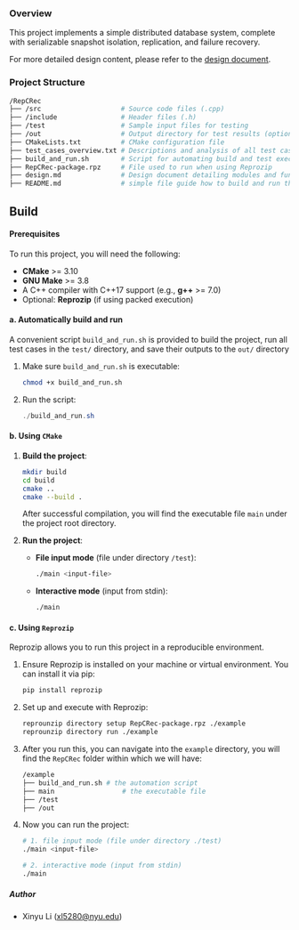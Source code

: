 ### Overview

This project implements a simple distributed database system, complete with serializable snapshot isolation, replication, and failure recovery.

For more detailed design content, please refer to the [design document](https://github.com/imlixy/RepCRec/blob/main/design.md).

### Project Structure

```bash
/RepCRec
├── /src                	# Source code files (.cpp)
├── /include            	# Header files (.h)
├── /test               	# Sample input files for testing
├── /out                	# Output directory for test results (optional)
├── CMakeLists.txt      	# CMake configuration file
├── test_cases_overview.txt	# Descriptions and analysis of all test cases under /test
├── build_and_run.sh    	# Script for automating build and test execution
├── RepCRec-package.rpz 	# File used to run when using Reprozip
├── design.md  				# Design document detailing modules and functions
├── README.md           	# simple file guide how to build and run the project
```

## Build

#### Prerequisites

To run this project, you will need the following:

- **CMake** >= 3.10
- **GNU Make** >= 3.8
- A C++ compiler with C++17 support (e.g., **g++** >= 7.0)
- Optional: **Reprozip** (if using packed execution)

#### a. Automatically build and run

A convenient script `build_and_run.sh` is provided to build the project, run all test cases in the `test/` directory, and save their outputs to the `out/` directory

1. Make sure `build_and_run.sh` is executable:

   ```bash
   chmod +x build_and_run.sh
   ```

2. Run the script:

   ```powershell
   ./build_and_run.sh
   ```

#### b. Using `CMake`

1. **Build the project**:

   ```bash
   mkdir build
   cd build
   cmake ..
   cmake --build .
   ```

   After successful compilation, you will find the executable file  `main`  under the project root directory.

2. **Run the project**:

   - **File input mode** (file under directory `/test`):

     ```bash
     ./main <input-file>
     ```

   - **Interactive mode** (input from stdin):

     ```bash
     ./main
     ```

#### c. Using `Reprozip`

Reprozip allows you to run this project in a reproducible environment.

1. Ensure Reprozip is installed on your machine or virtual environment. You can install it via pip:

   ```bash
   pip install reprozip
   ```

3. Set up and execute with Reprozip:

   ```bash
   reprounzip directory setup RepCRec-package.rpz ./example
   reprounzip directory run ./example
   ```

3. After you run this, you can navigate into the `example` directory, you will find the `RepCRec` folder within which we will have:

   ```bash
   /example
   ├── build_and_run.sh	# the automation script
   ├── main      			# the executable file
   ├── /test
   ├── /out
   ```

4. Now you can run the project:

   ```bash
   # 1. file input mode (file under directory ./test)
   ./main <input-file>
   
   # 2. interactive mode (input from stdin)
   ./main
   ```

##### Author

- Xinyu Li (xl5280@nyu.edu)